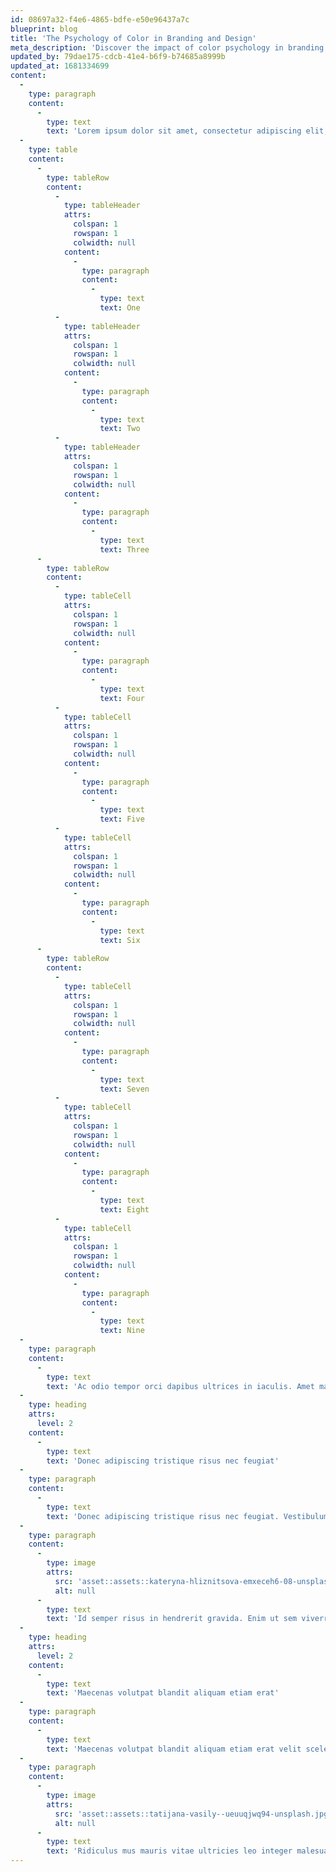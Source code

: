```yaml
---
id: 08697a32-f4e6-4865-bdfe-e50e96437a7c
blueprint: blog
title: 'The Psychology of Color in Branding and Design'
meta_description: 'Discover the impact of color psychology in branding and design and learn how to use color strategically to evoke emotions and influence consumer behavior.'
updated_by: 79dae175-cdcb-41e4-b6f9-b74685a8999b
updated_at: 1681334699
content:
  -
    type: paragraph
    content:
      -
        type: text
        text: 'Lorem ipsum dolor sit amet, consectetur adipiscing elit, sed do eiusmod tempor incididunt ut labore et dolore magna aliqua. Netus et malesuada fames ac. In eu mi bibendum neque egestas congue quisque. Tortor aliquam nulla facilisi cras fermentum odio eu feugiat pretium. Morbi tempus iaculis urna id volutpat lacus laoreet. Arcu vitae elementum curabitur vitae nunc sed. Cursus metus aliquam eleifend mi. Ullamcorper dignissim cras tincidunt lobortis feugiat vivamus at augue eget.'
  -
    type: table
    content:
      -
        type: tableRow
        content:
          -
            type: tableHeader
            attrs:
              colspan: 1
              rowspan: 1
              colwidth: null
            content:
              -
                type: paragraph
                content:
                  -
                    type: text
                    text: One
          -
            type: tableHeader
            attrs:
              colspan: 1
              rowspan: 1
              colwidth: null
            content:
              -
                type: paragraph
                content:
                  -
                    type: text
                    text: Two
          -
            type: tableHeader
            attrs:
              colspan: 1
              rowspan: 1
              colwidth: null
            content:
              -
                type: paragraph
                content:
                  -
                    type: text
                    text: Three
      -
        type: tableRow
        content:
          -
            type: tableCell
            attrs:
              colspan: 1
              rowspan: 1
              colwidth: null
            content:
              -
                type: paragraph
                content:
                  -
                    type: text
                    text: Four
          -
            type: tableCell
            attrs:
              colspan: 1
              rowspan: 1
              colwidth: null
            content:
              -
                type: paragraph
                content:
                  -
                    type: text
                    text: Five
          -
            type: tableCell
            attrs:
              colspan: 1
              rowspan: 1
              colwidth: null
            content:
              -
                type: paragraph
                content:
                  -
                    type: text
                    text: Six
      -
        type: tableRow
        content:
          -
            type: tableCell
            attrs:
              colspan: 1
              rowspan: 1
              colwidth: null
            content:
              -
                type: paragraph
                content:
                  -
                    type: text
                    text: Seven
          -
            type: tableCell
            attrs:
              colspan: 1
              rowspan: 1
              colwidth: null
            content:
              -
                type: paragraph
                content:
                  -
                    type: text
                    text: Eight
          -
            type: tableCell
            attrs:
              colspan: 1
              rowspan: 1
              colwidth: null
            content:
              -
                type: paragraph
                content:
                  -
                    type: text
                    text: Nine
  -
    type: paragraph
    content:
      -
        type: text
        text: 'Ac odio tempor orci dapibus ultrices in iaculis. Amet mauris commodo quis imperdiet massa tincidunt. Nibh mauris cursus mattis molestie a. Dapibus ultrices in iaculis nunc sed augue.'
  -
    type: heading
    attrs:
      level: 2
    content:
      -
        type: text
        text: 'Donec adipiscing tristique risus nec feugiat'
  -
    type: paragraph
    content:
      -
        type: text
        text: 'Donec adipiscing tristique risus nec feugiat. Vestibulum lectus mauris ultrices eros in cursus turpis massa. Convallis aenean et tortor at risus viverra adipiscing at. A diam sollicitudin tempor id eu. Elit duis tristique sollicitudin nibh sit amet commodo nulla facilisi. Imperdiet dui accumsan sit amet nulla facilisi morbi. Auctor augue mauris augue neque gravida in fermentum et sollicitudin. Elit pellentesque habitant morbi tristique senectus et netus et malesuada. Vitae semper quis lectus nulla at volutpat diam ut. Senectus et netus et malesuada fames ac. Amet porttitor eget dolor morbi non arcu risus quis.'
  -
    type: paragraph
    content:
      -
        type: image
        attrs:
          src: 'asset::assets::kateryna-hliznitsova-emxeceh6-08-unsplash.jpg'
          alt: null
      -
        type: text
        text: 'Id semper risus in hendrerit gravida. Enim ut sem viverra aliquet. Faucibus in ornare quam viverra. Viverra nam libero justo laoreet sit amet cursus sit amet. Integer enim neque volutpat ac tincidunt vitae semper quis. Potenti nullam ac tortor vitae purus faucibus ornare suspendisse sed. Placerat duis ultricies lacus sed turpis tincidunt id aliquet. Ultricies leo integer malesuada nunc vel risus commodo. Morbi tristique senectus et netus et malesuada fames ac. Ut tristique et egestas quis ipsum suspendisse ultrices gravida. Orci porta non pulvinar neque laoreet suspendisse interdum consectetur. Consequat id porta nibh venenatis. Consectetur a erat nam at lectus urna duis. Mauris sit amet massa vitae tortor condimentum lacinia quis vel. Arcu dui vivamus arcu felis bibendum. Nulla porttitor massa id neque aliquam vestibulum morbi blandit cursus. Sollicitudin tempor id eu nisl nunc mi ipsum faucibus.'
  -
    type: heading
    attrs:
      level: 2
    content:
      -
        type: text
        text: 'Maecenas volutpat blandit aliquam etiam erat'
  -
    type: paragraph
    content:
      -
        type: text
        text: 'Maecenas volutpat blandit aliquam etiam erat velit scelerisque. Phasellus faucibus scelerisque eleifend donec pretium vulputate sapien. Dignissim diam quis enim lobortis. Et ligula ullamcorper malesuada proin libero nunc consequat. Mauris augue neque gravida in. Tempus egestas sed sed risus pretium quam vulputate dignissim suspendisse. Fermentum leo vel orci porta non pulvinar neque. Sem integer vitae justo eget magna. Sed augue lacus viverra vitae congue eu consequat ac. Arcu dui vivamus arcu felis bibendum. Ipsum dolor sit amet consectetur adipiscing elit pellentesque habitant morbi. Mi ipsum faucibus vitae aliquet nec ullamcorper. Faucibus a pellentesque sit amet porttitor eget dolor morbi. Tincidunt nunc pulvinar sapien et ligula ullamcorper. Morbi enim nunc faucibus a. Sed turpis tincidunt id aliquet risus feugiat in ante.'
  -
    type: paragraph
    content:
      -
        type: image
        attrs:
          src: 'asset::assets::tatijana-vasily--ueuuqjwq94-unsplash.jpg'
          alt: null
      -
        type: text
        text: 'Ridiculus mus mauris vitae ultricies leo integer malesuada nunc. Non curabitur gravida arcu ac tortor. Proin fermentum leo vel orci porta non pulvinar neque laoreet. Mi proin sed libero enim sed faucibus turpis in. At elementum eu facilisis sed odio morbi quis. Quam lacus suspendisse faucibus interdum posuere lorem. Id venenatis a condimentum vitae sapien pellentesque habitant. Mi eget mauris pharetra et. Dictum non consectetur a erat nam at. Vulputate ut pharetra sit amet aliquam id diam maecenas ultricies. Semper quis lectus nulla at volutpat diam. Semper auctor neque vitae tempus quam.'
---
```

